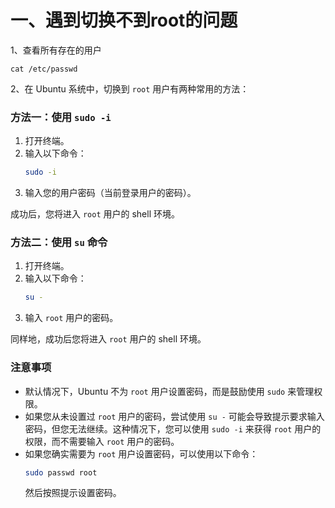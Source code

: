 # 一、遇到切换不到root的问题

1、查看所有存在的用户

```
cat /etc/passwd
```

2、在 Ubuntu 系统中，切换到 `root` 用户有两种常用的方法：

### 方法一：使用 `sudo -i`

1. 打开终端。
2. 输入以下命令：
   ```bash
   sudo -i
   ```
3. 输入您的用户密码（当前登录用户的密码）。

成功后，您将进入 `root` 用户的 shell 环境。

### 方法二：使用 `su` 命令

1. 打开终端。
2. 输入以下命令：
   ```bash
   su -
   ```
3. 输入 `root` 用户的密码。

同样地，成功后您将进入 `root` 用户的 shell 环境。

### 注意事项

- 默认情况下，Ubuntu 不为 `root` 用户设置密码，而是鼓励使用 `sudo` 来管理权限。
- 如果您从未设置过 `root` 用户的密码，尝试使用 `su -` 可能会导致提示要求输入密码，但您无法继续。这种情况下，您可以使用 `sudo -i` 来获得 `root` 用户的权限，而不需要输入 `root` 用户的密码。
- 如果您确实需要为 `root` 用户设置密码，可以使用以下命令：
  ```bash
  sudo passwd root
  ```
  然后按照提示设置密码。

